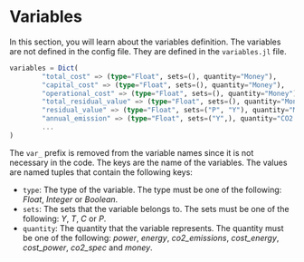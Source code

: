 # Variables

In this section, you will learn about the variables definition. The variables are not defined in the config file. They are defined in the `variables.jl` file.

```julia
variables = Dict(
        "total_cost" => (type="Float", sets=(), quantity="Money"),
        "capital_cost" => (type="Float", sets=(), quantity="Money"),
        "operational_cost" => (type="Float", sets=(), quantity="Money"),
        "total_residual_value" => (type="Float", sets=(), quantity="Money"),
        "residual_value" => (type="Float", sets=("P", "Y"), quantity="Money"),
        "annual_emission" => (type="Float", sets=("Y",), quantity="CO2 Emissions"),
        ...
)
```

The `var_` prefix is removed from the variable names since it is not necessary in the code. The keys are the name of the variables. The values are named tuples that contain the following keys:

- `type`: The type of the variable. The type must be one of the following: *Float*, *Integer* or *Boolean*.
- `sets`: The sets that the variable belongs to. The sets must be one of the following: *Y*, *T*, *C* or *P*.
- `quantity`: The quantity that the variable represents. The quantity must be one of the following: *power*, *energy*, *co2_emissions*, *cost_energy*, *cost_power*, *co2_spec* and *money*.
